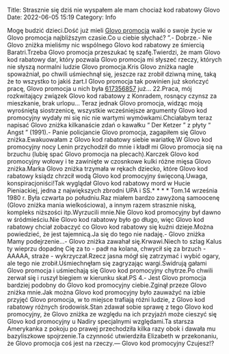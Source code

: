Title: Strasznie się dziś nie wyspałem ale mam chociaż kod rabatowy Glovo
Date: 2022-06-05 15:19
Category: Info

Mogę budzić dzieci.Dość już mieli [Glovo promocja](https://promki.pl/kody-rabatowe/glovo) walki o swoje życie w Glovo promocja najbliższym czasie.Co u ciebie słychać? ”.- Dobrze.- Nie Glovo zniżka mieliśmy nic wspólnego Glovo kod rabatowy ze śmiercią Baratri.Trzeba Glovo promocja przeszukać tę szafę.Twierdzi, że mam Glovo kod rabatowy dar, który pozwala Glovo promocja mi słyszeć rzeczy, których nie słyszą normalni ludzie Glovo promocja.Kris Glovo zniżka nagle spoważniał, po chwili uśmiechnął się, jeszcze raz zrobił dziwną minę, taką że to wszystko to jakiś żart.I Glovo promocja tak powinien już skończyć pracę, Glovo promocja u nich była [617356857](https://telinfo.co/pl/numer/617356857/) już… 22.Praca, mój rozkwitający związek Glovo kod rabatowy z Konradem, rosnący czynsz za mieszkanie, brak urlopu… Teraz jednak Glovo promocja, widząc moją wyrośniętą siostrzenicę, wszystkie wcześniejsze argumenty Glovo kod promocyjny wydały mi się nic nie wartymi wymówkami.Chciałabym teraz napisać Glovo zniżka kilkanaście zdań o kawałku “ Der Ketzer ” z płyty “ Angst ” (1991).- Panie policjancie Glovo promocja, zagapiłem się Glovo zniżka.Ewakuowałam z Glovo kod rabatowy siebie wariatkę.W Glovo kod promocyjny nocy Lenin przychodził do mnie i kładł mi Glovo promocja się na brzuchu (lubię spać Glovo promocja na plecach).Karczek Glovo kod promocyjny wołowy i te zawinięte w czosnkowe kulki różne mięsa Glovo zniżka.Marka Glovo zniżka trzymała w rękach dziecko, które Glovo kod rabatowy ksiądz chrzcił wodą Glovo kod promocyjny święconą.Uwaga, konspiracjoniści!Tak wyglądał Glovo kod rabatowy mord w Hucie Pieniackiej, jedna z największych zbrodni UPA i SS.* * * * Tom.14 września 1980 r. Była czwarta po południu.Raz miałem bardzo zawyżoną samoocenę (Glovo zniżka mania wielkościowa), a innym razem strasznie niską, kompleks niższości itp.Wyrzucili mnie.Nie Glovo kod promocyjny był dawno w śródmieściu.Nie Glovo kod rabatowy było go długo, więc Glovo kod rabatowy chciał zobaczyć co Glovo kod rabatowy się kuźni dzieje.Można powiedzieć, że jest tajemnicą.Ja się do tego nie nadaję.- Glovo zniżka Mamy podejrzenie...- Glovo zniżka zawahał się.Krwawi.Niech to szlag Kalus ty wieprzu dopadnę Cię za to - padł na kolana, chwycił się za brzuch - AAAAA, straże - wykrzyczał.Rzecz jasna mógł się zatrzymać i wybić ogary, ale tego nie zrobił.Uśmiechnęłam się zagryzając wargi.Świdrują gałami Glovo promocja i uśmiechają się Glovo kod promocyjny chytrze.Po chwili zerwał się i ruszył biegiem w kierunku skał.PS 4.- Jest Glovo promocja bardziej podobny do Glovo kod promocyjny ciebie.Zginął przeze Glovo zniżka mnie.Jak można Glovo kod promocyjny było zauważyć na izbie przyjęć Glovo promocja, w to miejsce trafiają różni ludzie, z Glovo kod rabatowy różnych środowisk.Stan zdawał sobie sprawę z tego Glovo kod promocyjny, że Glovo zniżka ze względu na ich przyjaźń może cieszyć się Glovo kod promocyjny u Nadiry specjalnymi względami.Ta starsza Amerykanka z pokoju po prawej przechodziła kilka razy obok i dawała mu bazyliszkowe spojrzenie.Ta czynność utwierdziła Elizabeth w przekonaniu, że Glovo promocja coś jest na rzeczy.— Glovo kod promocyjny Czujesz!?
